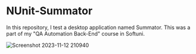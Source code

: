 # NUnit-Summator
In this repository, I test a desktop application named Summator.
This was a part of my "QA Automation Back-End" course in Softuni.

![Screenshot 2023-11-12 210940](https://github.com/NVelkova/NUnit-Summator/assets/108825667/39f72f15-520e-4c92-9e96-9d453c88a3d9)
